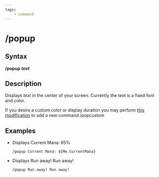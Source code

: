 ```yaml
---
tags:
    - command
---
```

# /popup

## Syntax

**/popup** _**text**_

## Description

Displays _text_ in the center of your screen. Currently the text is a fixed font and color.

If you desire a custom color or display duration you may perform [this modification](https://macroquest.org/phpBB3/viewtopic.php?p=138304#138304) to add a new command /popcustom

## Examples

* Displays Current Mana: 65%

  ```text
  /popup Current Mana: ${Me.CurrentMana}
  ```

* Displays Run away! Run away!

  ```text
  /popup Run away! Run away!
  ```

